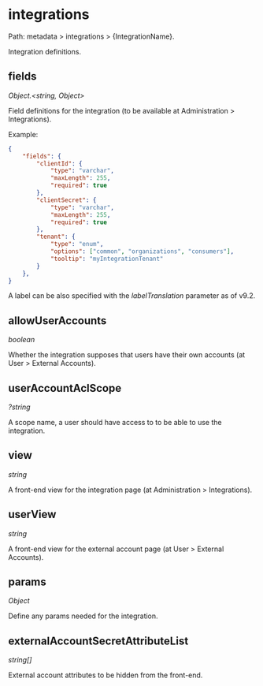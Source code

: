 # integrations

Path: metadata > integrations > {IntegrationName}.

Integration definitions.

## fields

*Object.<string, Object\>*

Field definitions for the integration (to be available at Administration > Integrations).

Example:

```json
{
    "fields": {
        "clientId": {
            "type": "varchar",
            "maxLength": 255,
            "required": true
        },
        "clientSecret": {
            "type": "varchar",
            "maxLength": 255,
            "required": true
        },
        "tenant": {
            "type": "enum",
            "options": ["common", "organizations", "consumers"],
            "tooltip": "myIntegrationTenant"
        }
    },
}
```

A label can be also specified with the *labelTranslation* parameter as of v9.2.

## allowUserAccounts

*boolean*

Whether the integration supposes that users have their own accounts (at User > External Accounts).

## userAccountAclScope

*?string*

A scope name, a user should have access to to be able to use the integration.

## view

*string*

A front-end view for the integration page (at Administration > Integrations).

## userView

*string*

A front-end view for the external account page (at User > External Accounts).

## params

*Object*

Define any params needed for the integration.

## externalAccountSecretAttributeList

*string[]*

External account attributes to be hidden from the front-end.
